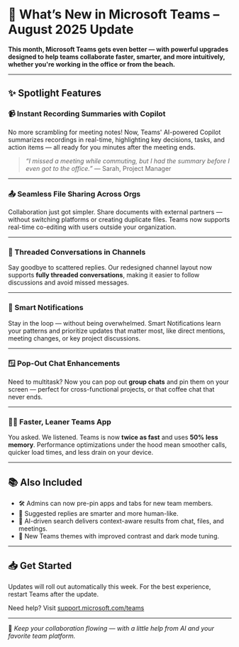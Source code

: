# 🚀 What’s New in Microsoft Teams – August 2025 Update

**This month, Microsoft Teams gets even better — with powerful upgrades designed to help teams collaborate faster, smarter, and more intuitively, whether you're working in the office or from the beach.**

---

## ✨ Spotlight Features

### 📹 Instant Recording Summaries with Copilot  
No more scrambling for meeting notes! Now, Teams' AI-powered Copilot summarizes recordings in real-time, highlighting key decisions, tasks, and action items — all ready for you minutes after the meeting ends.

> _“I missed a meeting while commuting, but I had the summary before I even got to the office.”_ — Sarah, Project Manager

---

### 📤 Seamless File Sharing Across Orgs  
Collaboration just got simpler. Share documents with external partners — without switching platforms or creating duplicate files. Teams now supports real-time co-editing with users outside your organization.

---

### 🧵 Threaded Conversations in Channels  
Say goodbye to scattered replies. Our redesigned channel layout now supports **fully threaded conversations**, making it easier to follow discussions and avoid missed messages.

---

### 🔔 Smart Notifications  
Stay in the loop — without being overwhelmed. Smart Notifications learn your patterns and prioritize updates that matter most, like direct mentions, meeting changes, or key project discussions.

---

### 🪟 Pop-Out Chat Enhancements  
Need to multitask? Now you can pop out **group chats** and pin them on your screen — perfect for cross-functional projects, or that coffee chat that never ends.

---

### 🏃‍♀️ Faster, Leaner Teams App  
You asked. We listened. Teams is now **twice as fast** and uses **50% less memory**. Performance optimizations under the hood mean smoother calls, quicker load times, and less drain on your device.

---

## 📚 Also Included

- 🛠 Admins can now pre-pin apps and tabs for new team members.
- 💬 Suggested replies are smarter and more human-like.
- 🧠 AI-driven search delivers context-aware results from chat, files, and meetings.
- 🎨 New Teams themes with improved contrast and dark mode tuning.

---

## 📥 Get Started

Updates will roll out automatically this week. For the best experience, restart Teams after the update.

Need help? Visit [support.microsoft.com/teams](https://support.microsoft.com/teams)

---

📣 _Keep your collaboration flowing — with a little help from AI and your favorite team platform._
